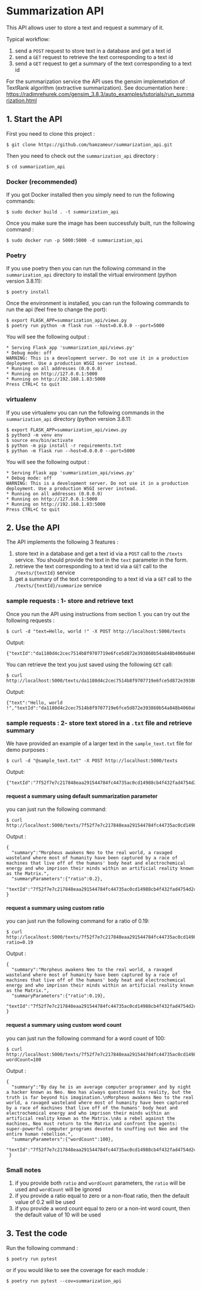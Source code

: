 # Summarization API
This API allows user to store a text and request a summary of it.

Typical workflow:

1. send a `POST` request to store text in a database and get a text id
2. send a `GET` request to retrieve the text corresponding to a text id
3. send a `GET` request to get a summary of the text corresponding to a text id

For the summarization service the API uses the gensim implemetation of TextRank algorithm (extractive summarization). See documentation here : https://radimrehurek.com/gensim_3.8.3/auto_examples/tutorials/run_summarization.html

## 1. Start the API

First you need to clone this project :

```
$ git clone https://github.com/hamzameur/summarization_api.git
```
Then you need to check out the  `summarization_api` directory :

```
$ cd summarization_api
```

### Docker (recommended)

If you got Docker installed then you simply need to run the following commands:

```
$ sudo docker build . -t summarization_api
```
Once you make sure the image has been successfuly built, run the following command :
```
$ sudo docker run -p 5000:5000 -d summarization_api
```

### Poetry

If you use poetry then you can run the following command in the `summarization_api` directory to install the virtual environment (python version 3.8.11):
```
$ poetry install
```
Once the environment is installed, you can run the following commands to run the api (feel free to change the port):
```
$ export FLASK_APP=summarization_api/views.py
$ poetry run python -m flask run --host=0.0.0.0 --port=5000
```
You will see the following output :
```
* Serving Flask app 'summarization_api/views.py'
* Debug mode: off
WARNING: This is a development server. Do not use it in a production deployment. Use a production WSGI server instead.
* Running on all addresses (0.0.0.0)
* Running on http://127.0.0.1:5000
* Running on http://192.168.1.83:5000
Press CTRL+C to quit
```

### virtualenv

If you use virtualenv you can run the following commands in the `summarization_api` directory (python version 3.8.11:
```
$ export FLASK_APP=summarization_api/views.py
$ python3 -m venv env
$ source env/bin/activate
$ python -m pip install -r requirements.txt
$ python -m flask run --host=0.0.0.0 --port=5000
```
You will see the following output :
```
* Serving Flask app 'summarization_api/views.py'
* Debug mode: off
WARNING: This is a development server. Do not use it in a production deployment. Use a production WSGI server instead.
* Running on all addresses (0.0.0.0)
* Running on http://127.0.0.1:5000
* Running on http://192.168.1.83:5000
Press CTRL+C to quit
```
## 2. Use the API

The API implements the following 3 features : 

1. store text in a database and get a text id via a `POST` call to the `/texts` service. You should provide the text in the `text` parameter in the form.
2. retrieve the text corresponding to a text id via a `GET` call to the `/texts/{textId}` service
3. get a summary of the text corresponding to a text id via a `GET` call to the `/texts/{textId}/summarize` service


### sample requests : 1- store and retrieve text

Once you run the API using instructions from section 1. you can try out the following requests :
```
$ curl -d "text=Hello, world !" -X POST http://localhost:5000/texts
```
Output:
```
{"textId":"da1180d4c2cec7514b8f9707719e6fce5d872e393860b54a848b4060a8463a7c"}
```
You can retrieve the text you just saved using the following `GET` call:
```
$ curl http://localhost:5000/texts/da1180d4c2cec7514b8f9707719e6fce5d872e393860b54a848b4060a8463a7c
```
Output:
```
{"text":"Hello, world !","textId":"da1180d4c2cec7514b8f9707719e6fce5d872e393860b54a848b4060a8463a7c"}
```

###  sample requests : 2- store text stored in a `.txt` file and retrieve summary

We have provided an example of a larger text in the `sample_text.txt` file for demo purposes :

```
$ curl -d "@sample_text.txt" -X POST http://localhost:5000/texts
```
Output:
```
{"textId":"7f52f7e7c217848eaa291544784fc44735ac0cd14988cb4f432fad4754d2c49d"}
```
#### request a summary using default summarization parameter
you can just run the following command:
```
$ curl http://localhost:5000/texts/7f52f7e7c217848eaa291544784fc44735ac0cd14988cb4f432fad4754d2c49d/summarize
```
Output :
```
{
  "summary":"Morpheus awakens Neo to the real world, a ravaged wasteland where most of humanity have been captured by a race of machines that live off of the humans' body heat and electrochemical energy and who imprison their minds within an artificial reality known as the Matrix.",
  "summaryParameters":{"ratio":0.2},
  "textId":"7f52f7e7c217848eaa291544784fc44735ac0cd14988cb4f432fad4754d2c49d"
}
```
#### request a summary using custom ratio
you can just run the following command for a ratio of 0.19:
```
$ curl http://localhost:5000/texts/7f52f7e7c217848eaa291544784fc44735ac0cd14988cb4f432fad4754d2c49d/summarize?ratio=0.19
```
Output :
```
{
  "summary":"Morpheus awakens Neo to the real world, a ravaged wasteland where most of humanity have been captured by a race of machines that live off of the humans' body heat and electrochemical energy and who imprison their minds within an artificial reality known as the Matrix.",
  "summaryParameters":{"ratio":0.19},
  "textId":"7f52f7e7c217848eaa291544784fc44735ac0cd14988cb4f432fad4754d2c49d"
}
```

#### request a summary using custom word count
you can just run the following command for a word count of 100:
```
$ curl http://localhost:5000/texts/7f52f7e7c217848eaa291544784fc44735ac0cd14988cb4f432fad4754d2c49d/summarize?wordCount=100
```
Output :
```
{
  "summary":"By day he is an average computer programmer and by night a hacker known as Neo. Neo has always questioned his reality, but the truth is far beyond his imagination.\nMorpheus awakens Neo to the real world, a ravaged wasteland where most of humanity have been captured by a race of machines that live off of the humans' body heat and electrochemical energy and who imprison their minds within an artificial reality known as the Matrix.\nAs a rebel against the machines, Neo must return to the Matrix and confront the agents: super-powerful computer programs devoted to snuffing out Neo and the entire human rebellion.",
  "summaryParameters":{"wordCount":100},
  "textId":"7f52f7e7c217848eaa291544784fc44735ac0cd14988cb4f432fad4754d2c49d"
 }
```
### Small notes
1. if you provide both `ratio` and `wordCount` parameters, the `ratio` will be used and `wordCount` will be ignored
2. if you provide a ratio equal to zero or a non-float ratio, then  the default value of 0.2 will be used
3. if you provide a word count equal to zero or a non-int word count, then  the default value of 10 will be used
## 3. Test the code
Run the following command :
```
$ poetry run pytest
```
or if you would like to see the coverage for each module : 
```
$ poetry run pytest --cov=summarization_api
```


